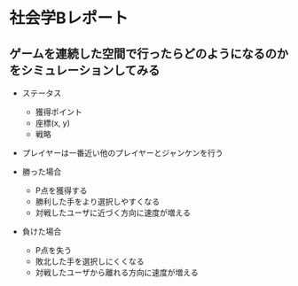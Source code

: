 # 社会学Bレポート

## ゲームを連続した空間で行ったらどのようになるのかをシミュレーションしてみる

- ステータス
    - 獲得ポイント
    - 座標(x, y)
    - 戦略

- プレイヤーは一番近い他のプレイヤーとジャンケンを行う
- 勝った場合
    - P点を獲得する
    - 勝利した手をより選択しやすくなる
    - 対戦したユーザに近づく方向に速度が増える

- 負けた場合
    - P点を失う
    - 敗北した手を選択しにくくなる
    - 対戦したユーザから離れる方向に速度が増える

